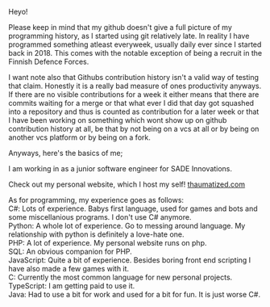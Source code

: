 Heyo!  

Please keep in mind that my github doesn't give a full picture of my programming history, as I started using git relatively late. In reality I have programmed something atleast everyweek, usually daily ever since I started back in 2018. This comes with the notable exception of being a recruit in the Finnish Defence Forces.  

I want note also that Githubs contribution history isn't a valid way of testing that claim. Honestly it is a really bad measure of ones productivity anyways. If there are no visible contributions for a week it either means that there are commits waiting for a merge or that what ever I did that day got squashed into a repository and thus is counted as contribution for a later week or that I have been working on something which wont show up on github contribution history at all, be that by not being on a vcs at all or by being on another vcs platform or by being on a fork.

Anyways, here's the basics of me;  

I am working in as a junior software engineer for SADE Innovations.  

Check out my personal website, which I host my self!
[thaumatized.com](https://thaumatized.com)

As for programming, my experience goes as follows:  
C#: Lots of experience. Babys first language, used for games and bots and some miscellanious programs. I don't use C# anymore.  
Python: A whole lot of experience. Go to messing around language. My relationship with python is definitely a love-hate one.  
PHP: A lot of experience. My personal website runs on php.  
SQL: An obvious companion for PHP.  
JavaScript: Quite a bit of experience. Besides boring front end scripting I have also made a few games with it.  
C: Currently the most common language for new personal projects.  
TypeScript: I am getting paid to use it.  
Java: Had to use a bit for work and used for a bit for fun. It is just worse C#.
